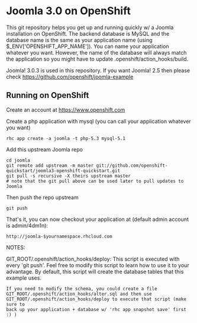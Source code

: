 Joomla 3.0 on OpenShift
===================

This git repository helps you get up and running quickly w/ a Joomla installation
on OpenShift.  The backend database is MySQL and the database name is the 
same as your application name (using $_ENV['OPENSHIFT_APP_NAME']).  You can name 
your application whatever you want.  However, the name of the database will always
match the application so you might have to update .openshift/action_hooks/build.

Joomla! 3.0.3 is used in this repository.
If you want Joomla! 2.5 then please check https://github.com/openshift/joomla-example


Running on OpenShift
----------------------------

Create an account at https://www.openshift.com

Create a php application with mysql (you can call your application whatever you want)

    rhc app create -a joomla -t php-5.3 mysql-5.1

Add this upstream Joomla repo

    cd joomla
    git remote add upstream -m master git://github.com/openshift-quickstart/joomla3-openshift-quickstart.git
    git pull -s recursive -X theirs upstream master
    # note that the git pull above can be used later to pull updates to Joomla
    
Then push the repo upstream

    git push

That's it, you can now checkout your application at (default admin account is admin/4dm1n):

    http://joomla-$yournamespace.rhcloud.com


NOTES:

GIT_ROOT/.openshift/action_hooks/deploy:
    This script is executed with every 'git push'.  Feel free to modify this script
    to learn how to use it to your advantage.  By default, this script will create
    the database tables that this example uses.

    If you need to modify the schema, you could create a file 
    GIT_ROOT/.openshift/action_hooks/alter.sql and then use
    GIT_ROOT/.openshift/action_hooks/deploy to execute that script (make sure to
    back up your application + database w/ 'rhc app snapshot save' first :) )

